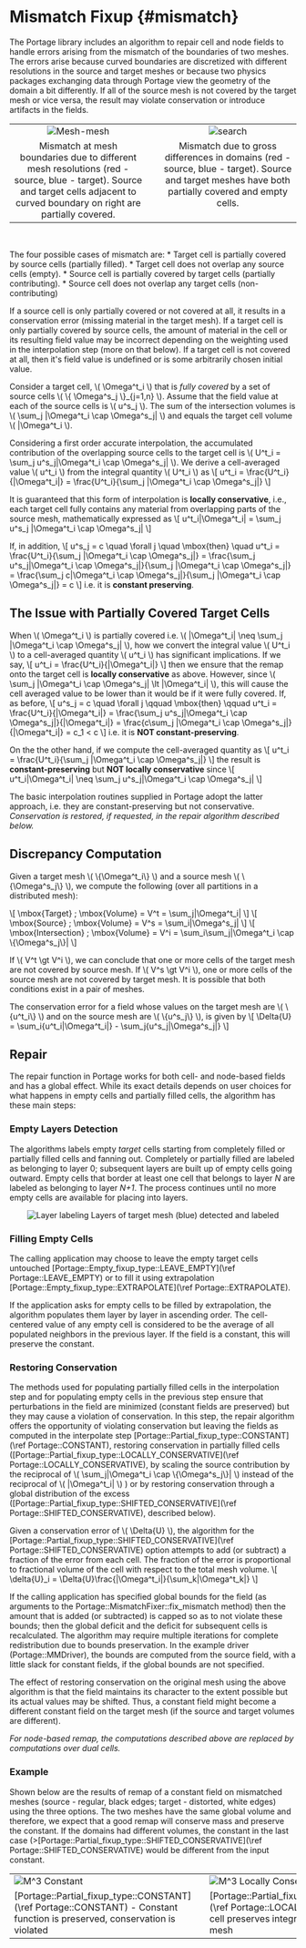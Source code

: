 # Mismatch Fixup  {#mismatch}

The Portage library includes an algorithm to repair cell and node
fields to handle errors arising from the mismatch of the boundaries of
two meshes. The errors arise because curved boundaries are discretized
with different resolutions in the source and target meshes or because
two physics packages exchanging data through Portage view the geometry
of the domain a bit differently. If all of the source mesh is not
covered by the target mesh or vice versa, the result may violate
conservation or introduce artifacts in the fields.

<table style="width:100%">
<tr>
<td width="45%" valign="top" align="center"><img src="boundary-mismatch.svg" alt="Mesh-mesh" class="halfwidth"></td>
<td width="4%"></td>
<td width="45%" valign="top" align="center"><img src="domain-mismatch.svg" alt="search" class="halfwidth"></td>
</tr>
<tr>
<td width="45%" valign="top" align="center">Mismatch at mesh boundaries due to
different mesh resolutions (red - source, blue - target). Source and
target cells adjacent to curved boundary on right are partially covered.</td>
<td width="4%"></td>
<td width="45%" valign="top" align="center">Mismatch due to gross
differences in domains (red - source, blue - target). Source and
target meshes have both partially covered and empty cells.</td>
</tr>
</table>
<br>


The four possible cases of mismatch are:
    * Target cell is partially covered by source cells (partially filled).
    * Target cell does not overlap any source cells (empty).
    * Source cell is partially covered by target cells (partially contributing).
    * Source cell does not overlap any target cells (non-contributing)

If a source cell is only partially covered or not covered at all, it results
in a conservation error (missing material in the target mesh). If a
target cell is only partially covered by source cells, the amount of
material in the cell or its resulting field value may be incorrect
depending on the weighting used in the interpolation step (more on
that below). If a target cell is not covered at all, then it's field value is
undefined or is some arbitrarily chosen initial value.

Consider a target cell, \\( \\Omega^t_i \\) that is *fully covered* by
 a set of source cells \\( \\{
\\Omega^s_j \\}_{j=1,n} \\). Assume that the field value at each of
the source cells is \\( u^s_j \\). The sum of the intersection volumes
is \\( \\sum_j |\\Omega^t_i \\cap \\Omega^s_j| \\) and equals the
 target cell volume \\( |\Omega^t_i \\).

Considering a first order accurate interpolation, the accumulated
contribution of the overlapping source cells to the target cell is \\(
U^t_i = \\sum_j u^s_j|\\Omega^t_i \\cap \\Omega^s_j| \\). We derive a
cell-averaged value \\( u^t_i \\) from the integral quantity \\( U^t_i
\\) as \\[ u^t_i = \\frac{U^t_i}{|\\Omega^t_i|} =
\\frac{U^t_i}{\\sum_j |\\Omega^t_i \\cap \\Omega^s_j|} \\]

It is guaranteed that this form of interpolation is **locally
conservative**, i.e., each target cell
fully contains any material from overlapping parts of the source mesh,
mathematically expressed as \\[ u^t_i|\\Omega^t_i| = \\sum_j u^s_j
|\\Omega^t_i \\cap \\Omega^s_j| \\]

If, in addition, \\[ u^s_j = c \\quad \\forall j \\quad \\mbox{then} \\quad
u^t_i = \\frac{U^t_i}{\\sum_j |\\Omega^t_i \\cap
\\Omega^s_j|} = \\frac{\\sum_j u^s_j|\\Omega^t_i \\cap
\\Omega^s_j|}{\\sum_j |\\Omega^t_i \\cap
\\Omega^s_j|} = \\frac{\\sum_j c|\\Omega^t_i \\cap
\\Omega^s_j|}{\\sum_j |\\Omega^t_i \\cap
\\Omega^s_j|} = c \\]
i.e. it is **constant preserving**.

## The Issue with Partially Covered Target Cells

When \\( \\Omega^t_i \\) is partially covered i.e. \\( |\\Omega^t_i|
\\neq \\sum_j |\\Omega^t_i \\cap \\Omega^s_j| \\), how we
convert the integral value \\( U^t_i \\) to a cell-averaged quantity
\\( u^t_i \\) has significant implications. If we say, \\[ u^t_i =
\\frac{U^t_i}{|\\Omega^t_i|} \\] then we ensure that the remap onto the
target cell is **locally conservative** as above. However, since \\(
\\sum_j |\\Omega^t_i \\cap \\Omega^s_j|  \\lt  |\\Omega^t_i|
\\), this will cause the cell averaged
value to be lower than it would be if it were fully covered. If, as
before, \\[ u^s_j = c \\quad \\forall j \\qquad \\mbox{then} \\qquad
u^t_i = \\frac{U^t_i}{|\\Omega^t_i|} = \\frac{\\sum_j u^s_j|\\Omega^t_i \\cap
\\Omega^s_j|}{|\\Omega^t_i|} = \\frac{c\\sum_j |\\Omega^t_i \\cap
\\Omega^s_j|}{|\\Omega^t_i|} = c_1 < c
\\]
i.e. it is **NOT constant-preserving**.

On the the other hand, if we compute the cell-averaged quantity as
\\[
u^t_i = \\frac{U^t_i}{\\sum_j |\\Omega^t_i \\cap \\Omega^s_j|}
\\]
the result is **constant-preserving** but **NOT locally conservative**
since \\[ u^t_i|\\Omega^t_i|
\\neq \\sum_j u^s_j|\\Omega^t_i \\cap
\\Omega^s_j| \\]

The basic interpolation routines supplied in Portage adopt the latter
approach, i.e. they are constant-preserving but not
conservative. *Conservation is restored, if requested, in the repair
algorithm described below.*

## Discrepancy Computation

Given a target mesh \\( \\{\\Omega^t_i\\} \\) and a source mesh \\(
\\{\\Omega^s_j\\} \\), we compute the following (over all partitions
in a distributed mesh):

\\[ \mbox{Target} \; \mbox{Volume} = V^t = \\sum_j|\\Omega^t_i| \\]
\\[ \mbox{Source} \; \mbox{Volume} = V^s = \\sum_i|\\Omega^s_j| \\]
\\[ \mbox{Intersection} \; \mbox{Volume} = V^i = \\sum_i\\sum_j|\\Omega^t_i \\cap \\{\\Omega^s_j\\}| \\]

If \\( V^t \\gt V^i \\), we can conclude that one or more cells of
the target mesh are not covered by source mesh. If \\( V^s \\gt V^i
\\), one or more cells of the source mesh are not
covered by target mesh. It is possible that both conditions exist in a
pair of meshes.

The conservation error for a field whose values on the target mesh are
\\( \\{u^t_i\\} \\) and on the source mesh are \\( \\{u^s_j\\} \\), is
given by
\\[
\\Delta{U} = \\sum_i{u^t_i|\\Omega^t_i|} - \\sum_j{u^s_j|\\Omega^s_j|}
\\]

## Repair

The repair function in Portage works for both cell- and
node-based fields and has a global effect. While its
exact details depends on user choices for what happens in empty cells
and partially filled cells, the algorithm has these main steps:

### Empty Layers Detection

The algorithms labels empty *target* cells starting from
completely filled or partially filled cells and fanning out. Completely or
partially filled are labeled as belonging to layer 0; subsequent
layers are built up of empty cells going outward. Empty cells that
border at least one cell that belongs to layer *N*  are labeled as
belonging to layer *N+1*. The process continues until no more empty cells
are available for placing into layers.

<div align="center">
<img src="mismatch-layers.svg" alt="Layer labeling" class="quarterwidth">
Layers of target mesh (blue) detected and labeled
</div>

### Filling Empty Cells

The calling application may choose to leave the empty target cells untouched
[Portage::Empty_fixup_type::LEAVE_EMPTY](\ref Portage::LEAVE_EMPTY) or
to fill it using extrapolation
[Portage::Empty_fixup_type::EXTRAPOLATE](\ref Portage::EXTRAPOLATE).

If the application asks for empty cells to be filled by extrapolation,
the algorithm populates them layer by layer in ascending order. The
cell-centered value of any empty cell is considered to be the average
of all populated neighbors in the previous layer. If the field is a
constant, this will preserve the constant.

### Restoring Conservation

The methods used for populating partially filled cells in the
interpolation step and for populating empty cells in the previous step
ensure that perturbations in the field are minimized (constant fields
are preserved) but they may cause a violation of conservation. In this
step, the repair algorithm offers the opportunity of violating
conservation but leaving the fields as computed in the interpolate
step [Portage::Partial_fixup_type::CONSTANT](\ref Portage::CONSTANT),
restoring conservation in partially filled cells
([Portage::Partial_fixup_type::LOCALLY_CONSERVATIVE](\ref Portage::LOCALLY_CONSERVATIVE),
by scaling the source contribution by
the reciprocal of \\( \\sum_j|\\Omega^t_i \\cap \\{\\Omega^s_j\\}| \\)
instead of the reciprocal of \\( |\\Omega^t_i| \\) ) or by restoring
conservation through a global distribution of the excess
([Portage::Partial_fixup_type::SHIFTED_CONSERVATIVE](\ref Portage::SHIFTED_CONSERVATIVE),
described below).

Given a conservation error of \\( \\Delta{U} \\), the algorithm for
the [Portage::Partial_fixup_type::SHIFTED_CONSERVATIVE](\ref Portage::SHIFTED_CONSERVATIVE)
option attempts to add (or subtract) a
fraction of the error from each cell. The fraction of the error is
proportional to fractional volume of the cell with respect to the
total mesh volume.  \\[ \\delta{U}_i =
\\Delta{U}\\frac{|\\Omega^t_i|}{\\sum_k|\\Omega^t_k|} \\]

If the calling application has specified global bounds for the field
(as arguments to the Portage::MismatchFixer::fix_mismatch method)
then the amount that is added (or subtracted) is capped so as to not
violate these bounds; then the global deficit and the deficit for
subsequent cells is recalculated. The algorithm may require multiple
iterations for complete redistribution due to bounds
preservation. In the example driver (Portage::MMDriver), the bounds
are computed from the source field, with a little slack for constant
fields, if the global bounds are not specified. 

The effect of restoring conservation on the original mesh using the
above algorithm is that the field maintains its character to the extent
possible but its actual values may be shifted. Thus, a constant field
might become a different constant field on the target mesh (if the
source and target volumes are different).

*For node-based remap, the computations described above are replaced
 by computations over dual cells.*

### Example

Shown below are the results of remap of a constant field on mismatched
meshes (source - regular, black edges; target - distorted, white edges)
using the three options. The two meshes have the same global
volume and therefore, we expect that a good remap will conserve mass
and preserve the constant. If the domains had different volumes, the
constant in the last case
(>[Portage::Partial_fixup_type::SHIFTED_CONSERVATIVE](\ref
Portage::SHIFTED_CONSERVATIVE) would be different from the input constant.

<table style="width:100%" markdown="1">
<tr>
<td valign="top"><img src="mismatch-example-constant.png" alt="M^3 Constant" class="fullwidth"></td>
<td width="4%"></td>
<td valign="top"><img src="mismatch-example-locally-conservative.png"
alt="M^3 Locally Conservative" class="fullwidth"></td>
<td width="4%"></td>
<td valign="top"><img src="mismatch-example-shifted-conservative.png"
alt="M^3 Shifted Conservative" class="fullwidth"></td>
</tr>
<tr>
<td valign="top">[Portage::Partial_fixup_type::CONSTANT](\ref Portage::CONSTANT) -
Constant function is preserved, conservation is violated</td>
<td width="4%"></td>
<td
valign="top">[Portage::Partial_fixup_type::LOCALLY_CONSERVATIVE](\ref Portage::LOCALLY_CONSERVATIVE) - Each
target cell preserves integral quantity received from source mesh</td>
<td width="4%"></td>
<td
valign="top">[Portage::Partial_fixup_type::SHIFTED_CONSERVATIVE](\ref Portage::SHIFTED_CONSERVATIVE) -
Global conservation is enforced, constant is preserved</td>
</tr>
</table>
